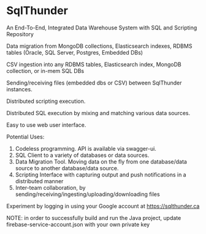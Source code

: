 # SqlThunder

An End-To-End, Integrated Data Warehouse System with SQL and Scripting Repository 


Data migration from MongoDB collections, Elasticsearch indexes, RDBMS tables (Oracle, SQL Server, Postgres, Embedded DBs)

CSV ingestion into any RDBMS tables, Elasticsearch index, MongoDB collection, or in-mem SQL DBs

Sending/receiving files (embedded dbs or CSV) between SqlThunder instances.

Distributed scripting execution.

Distributed SQL execution by mixing and matching various data sources.

Easy to use web user interface.

Potential Uses: 
1) Codeless programming. API is available via swagger-ui. 
2) SQL Client to a variety of databases or data sources.
3) Data Migration Tool. Moving data on the fly from one database/data source to another database/data source.
4) Scripting Interface with capturing output and push notifications in a distributed manner
5) Inter-team collaboration, by sending/receiving/ingesting/uploading/downloading files


Experiment by logging in using your Google account at https://sqlthunder.ca


NOTE: in order to successfully build and run the Java project, update firebase-service-account.json with your own private key


